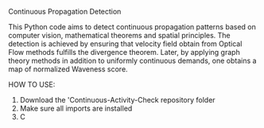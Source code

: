 Continuous Propagation Detection

This Python code aims to detect continuous propagation patterns based on computer vision, mathematical theorems and spatial principles. The detection is achieved by ensuring that velocity field obtain from Optical Flow methods fulfills the divergence theorem. Later, by applying graph theory methods in addition to uniformly continuous demands, one obtains a map of normalized Waveness score.



HOW TO USE:
1. Download the 'Continuous-Activity-Check repository folder
2. Make sure all imports are installed
3. C
